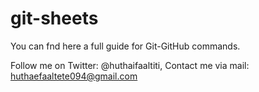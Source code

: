 # git-sheets
You can fnd here a full guide for Git-GitHub commands.

Follow me on Twitter: @huthaifaaltiti,
Contact me via mail: huthaefaaltete094@gmail.com
